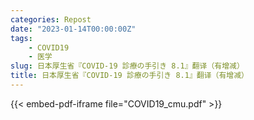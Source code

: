 ```yaml
---
categories: Repost
date: "2023-01-14T00:00:00Z"
tags:
    - COVID19
    - 医学
slug: 日本厚生省『COVID-19 診療の手引き 8.1』翻译（有增减）
title: 日本厚生省『COVID-19 診療の手引き 8.1』翻译（有增减）
---
```


{{< embed-pdf-iframe file="COVID19_cmu.pdf" >}}
